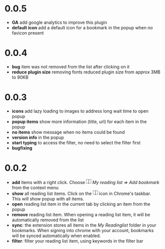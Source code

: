 # 0.0.5
- **GA** add google analytics to improve this plugin
- **default icon** add a default icon for a bookmark in the popup when no favicon present

# 0.0.4
- **bug** item was not removed from the list after clicking on it
- **reduce plugin size** removing fonts reduced plugin size from approx 3MB to 90KB

# 0.0.3
- **icons** add lazy loading to images to address long wait time to open popup
- **popup items** show more information (title, url) for each item in the popup
- **no items** show message when no items could be found
- **version info** in the popup
- **start typing** to access the filter, no need to select the filter first
- **bugfixing**

# 0.0.2
- **add** items with a right click. Choose _![My reading list icon](https://raw.githubusercontent.com/elgervb/chrome-reading-list/master/src/assets/icon16.png) My reading list => Add bookmark_
from the context menu
- **show** all reading list items. Click on the ![My reading list icon](https://raw.githubusercontent.com/elgervb/chrome-reading-list/master/src/assets/icon16.png) icon in Chrome's taskbar. This will show popup with all items.
- **open** reading list item in the current tab by clicking an item from the popup
- **remove** reading list item. When opening a reading list item, it will be automatically removed from the list
- **sync**: the extension stores all items in the _My Readinglist_ folder in your bookmarks. When signing into chrome with your account, bookmarks will be synced automatically when enabled.
- **filter**: filter your reading list item, using keywords in the filter bar
